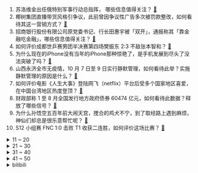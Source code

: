 1. 苏洛维金出任俄特别军事行动总指挥， 哪些信息值得关注？ [:link:](https://www.zhihu.com/question/558239499)
2. 椰树集团直播带货风格引争议，此前曾因争议性广告多次被罚款整改，如何看待其这一营销方式？ [:link:](https://www.zhihu.com/question/558206344)
3. 招商银行股份有限公司原党委书记、行长田惠宇被「双开」，通报称其「靠金融吃金融」，哪些信息值得关注？ [:link:](https://www.zhihu.com/question/558171591)
4. 如何评价成都世乒赛男团半决赛第四场樊振东 2:3 不敌张本智和？ [:link:](https://www.zhihu.com/question/558224831)
5. 为什么现在的iPhone没有当年的iPhone那种惊艳了，是手机发展到尽头了没法突破了吗？ [:link:](https://www.zhihu.com/question/556006932)
6. 山西永济全市无疫情，10 月 7 日至 9 日实行静默管理，如何看待此举？实施静默管理的原因是什么？ [:link:](https://www.zhihu.com/question/558174333)
7. 如何评价电影《人生大事》登陆网飞（netflix）平台后受多个国家地区喜爱，在中国台湾地区热度登顶？ [:link:](https://www.zhihu.com/question/557430899)
8. 财政部称 1 至 8 月全国发行地方政府债券 60474 亿元，如何看待此数据？释放了哪些信号？ [:link:](https://www.zhihu.com/question/558182424)
9. 为什么孙悟空五百年前大闹天宫，搅合的鸡犬不宁，到了取经路上遇到麻烦，神仙们却总是很乐意帮忙呢？ [:link:](https://www.zhihu.com/question/547312154)
10. S12 小组赛 FNC 1:0 击败 T1 收获二连胜，如何评价这场比赛？ [:link:](https://www.zhihu.com/question/558272671)
<details>
<summary>11 ~ 20</summary>

11. 为什么中国的诺贝尔奖获得者很少？ [:link:](https://www.zhihu.com/question/395750796)
12. 孙悟空既然学到了长生之道，为何又因阳寿已尽去大闹地府？ [:link:](https://www.zhihu.com/question/34832301)
13. 研究称「悲伤孤独比吸烟更加速衰老」，如何看待此研究结论？有哪些缓解抑郁的心理小技巧值得分享？ [:link:](https://www.zhihu.com/question/558208027)
14. 印尼大使称普京、泽连斯基都将赴巴厘岛参加 G20 ，这或将是两人俄乌冲突后首次同框，哪些信息值得关注？ [:link:](https://www.zhihu.com/question/558188719)
15. 外交部回应马斯克发表涉台言论「台湾问题是中国内政」，有哪些值得关注的信息？ [:link:](https://www.zhihu.com/question/558208853)
16. 泽连斯基会后悔把乌克兰带到现在的境地吗？ [:link:](https://www.zhihu.com/question/558222391)
17. S12 小组赛 EDG 1:0 击败 C9 拿下首胜，如何评价这场比赛？ [:link:](https://www.zhihu.com/question/558274164)
18. 2022 世乒赛男团半决赛中国队 3:2 险胜日本队晋级决赛，如何评价本场比赛？ [:link:](https://www.zhihu.com/question/558205658)
19. 杭州最贵的小区是哪里？ [:link:](https://www.zhihu.com/question/406592416)
20. 如何看待广州一女子 6000 元买实木沙发发现内部全是水泥？从法律角度分析商家应该承担哪些责任？ [:link:](https://www.zhihu.com/question/558158780)
</details>
<details>
<summary>21 ~ 30</summary>

21. 什么是「无效」的关心？ [:link:](https://www.zhihu.com/question/53345403)
22. 名校毕业却混得很差是怎样一种体验？ [:link:](https://www.zhihu.com/question/62836213)
23. 你认为俄乌战争最终会以什么结果结束？ [:link:](https://www.zhihu.com/question/555106077)
24. 每天一小时英语 ，一年能达到什么水平? [:link:](https://www.zhihu.com/question/500545055)
25. 我想知道为什么要努力学习? [:link:](https://www.zhihu.com/question/558176452)
26. 为什么人会不由自主地觉得猫可爱？ [:link:](https://www.zhihu.com/question/293963726)
27. 10 月 8 日郑州人民医院发布停诊通知，有哪些信息值得关注？ [:link:](https://www.zhihu.com/question/558168010)
28. 伊拉克战争已经结束 19 年了，伊拉克的现状如何？ [:link:](https://www.zhihu.com/question/352888662)
29. 新国标插座为什么不设计成两脚和三脚兼容共用？ [:link:](https://www.zhihu.com/question/557597792)
30. 你买过什么很贵但很值得的护肤品？ [:link:](https://www.zhihu.com/question/554916351)
</details>
<details>
<summary>31 ~ 40</summary>

31. 乌方称克里米亚大桥事件仅仅是一个开始，俄罗斯的占领将被全部驱除，这意味着什么？释放了什么信号？ [:link:](https://www.zhihu.com/question/558204575)
32. 如何看待中方回应美对芯片实施新的出口管制，称「美方将科技和经贸问题政治化工具化武器化只会反噬自身」？ [:link:](https://www.zhihu.com/question/558211994)
33. 美国重申「只要美国或美国盟友没有被直接攻击，就不会直接参与俄乌冲突」，对此如何解读？ [:link:](https://www.zhihu.com/question/558188173)
34. 除了水以外，茶、咖啡、饮料、酒、牛奶，这五种饮品哪种最适合日常饮用？ [:link:](https://www.zhihu.com/question/555012193)
35. 2022 世乒赛女团决赛中国女乒 3:0 完胜日本夺冠，如何评价本场比赛？ [:link:](https://www.zhihu.com/question/558234873)
36. 克里米亚大桥发生火灾，目前情况如何？哪些信息值得关注？这将对俄乌局势产生哪些影响？ [:link:](https://www.zhihu.com/question/558188816)
37. 国庆档 15 亿票房创 8 年来最低，业内人士称「影片数量和体量不足以支撑」，如何看待国庆档票房低迷？ [:link:](https://www.zhihu.com/question/558182893)
38. 有哪些让你变强的潜规则？ [:link:](https://www.zhihu.com/question/525203233)
39. 有什么好喝的咖啡推荐嘛？ [:link:](https://www.zhihu.com/question/479778419)
40. 怎么样才让父母觉得上985很难？ [:link:](https://www.zhihu.com/question/542558092)
</details>
<details>
<summary>41 ~ 50</summary>

41. 世贸组织预测全球贸易在 22 年下半年将失去增长动能，23 年增速大幅放缓，有何影响？各国将如何应对？ [:link:](https://www.zhihu.com/question/558184989)
42. 因涉嫌「严重不当行为」英国贸易大臣被解职， 如何看待英国新政府成立一个月已被丑闻所困扰？ [:link:](https://www.zhihu.com/question/558165259)
43. 福奇称美国今冬或出现「更危险的新冠病毒新变种」，此判断依据有哪些？当地疫情防控措施会有变化吗？ [:link:](https://www.zhihu.com/question/558186046)
44. 华人首富旗下交易所被黑客打劫，2 小时被盗取 200 万枚币安币，损失高达 7 亿元，具体情况如何？ [:link:](https://www.zhihu.com/question/558163460)
45. 2021 年柳州螺蛳粉全产业链销售收入达到 501 亿元人民币，螺蛳粉产业带来哪些启示？哪些值得借鉴？ [:link:](https://www.zhihu.com/question/558178672)
46. 如何评价通用汽车创始人威廉杜兰特？ [:link:](https://www.zhihu.com/question/554160289)
47. 有哪些可以提高生活品质的小家电推荐？ [:link:](https://www.zhihu.com/question/543540009)
48. 截至 9 月底，全国汽车保有量达 3.15 亿辆，汽车驾驶人 4.61 亿人，哪些信息值得关注？ [:link:](https://www.zhihu.com/question/558176272)
49. 购买篮球鞋需要考虑的因素有哪些？ [:link:](https://www.zhihu.com/question/552409232)
50. 如何看待DeepMind最新的AI系统AlphaTensor可以发现矩阵相乘的求解方法？ [:link:](https://www.zhihu.com/question/557880171)
</details><details>
<summary>bilibili</summary>

1. 【赵文卓踢刀】我真的劝了卓哥好久才勉强答应我说：那这次就不放剑气了吧！ [:link:](//www.bilibili.com/video/BV1cP41177FL)
2. 《原神》妮露角色PV——「曼舞流连」 [:link:](//www.bilibili.com/video/BV1NP411J7KM)
3. 坚持热爱1万小时，就是普通人的逆袭捷径 [:link:](//www.bilibili.com/video/BV1ft4y1F7Bf)
4. 当我找了一堆up主重考科目二，公布成绩的时候我傻眼了… [:link:](//www.bilibili.com/video/BV1fG4y1W7dN)
5. 我本以为手打大铁锅已经是我的极限了，直到我遇到了手打牛肉丸.... [:link:](//www.bilibili.com/video/BV1NG4y1s7B3)
6. 当得了诺贝尔奖后第一天上班 全场掌声雷动，然后… [:link:](//www.bilibili.com/video/BV1yT411P7in)
7. 哪国总理登上过UFO？【奇葩小国41】 [:link:](//www.bilibili.com/video/BV1YN4y1N76N)
8. 也许 这就是命 [:link:](//www.bilibili.com/video/BV1cT411N7MZ)
9. 外卖小哥：这是你点的啵啵奶茶哦！ [:link:](//www.bilibili.com/video/BV1BR4y197CT)
10. 哪个鬼才教你这么二创的？！DNA都给我创碎了！ [:link:](//www.bilibili.com/video/BV1fB4y1L7Se)
<details>
<summary>11 ~ 20</summary>

11. 可我确实也会嫉妒啊... [:link:](//www.bilibili.com/video/BV1AT411N7LT)
12. 【潮王】我不信谁敢穿这样上街 [:link:](//www.bilibili.com/video/BV1Ye4y167oz)
13. 我们已经是成熟的川渝四大美男了~ [:link:](//www.bilibili.com/video/BV11T411P7u8)
14. 王老菊教你断剑奇侠（第二季01）- 雷氏侠义传 [:link:](//www.bilibili.com/video/BV1C8411x7wo)
15. 【十月霸权】转生成为魔剑亚托克斯~暗裔的奇妙冒险（第一集） [:link:](//www.bilibili.com/video/BV1MG4y1s79t)
16. 带女朋友去算命...算 了 个 鬼 ？！！ [:link:](//www.bilibili.com/video/BV1EB4y1j76F)
17. 【Stray Kids】"CASE 143" M/V [:link:](//www.bilibili.com/video/BV1jG411E7jh)
18. 比完了，级别第五，对手很优秀，我继续努力，谢谢各位粉丝的支持。 [:link:](//www.bilibili.com/video/BV1C24y197f4)
19. 再遛遛狗命没了 [:link:](//www.bilibili.com/video/BV1iW4y1n7RV)
20. 被央视批评，榨干年轻人的“上瘾行为”：我们正在变成文化穷人 [:link:](//www.bilibili.com/video/BV1Gt4y1c75z)
</details>
<details>
<summary>21 ~ 30</summary>

21. 只因兄弟结婚，我们整了个顶级好活 [:link:](//www.bilibili.com/video/BV1TW4y1H7zy)
22. 超市里3块钱一袋的东西，有人用命来捡 [:link:](//www.bilibili.com/video/BV1e24y197Co)
23. 贫穷限制了我的想象 [:link:](//www.bilibili.com/video/BV1vt4y1c73V)
24. 好好同大家道个别吧，我要为小芋圆挣生活费去了 [:link:](//www.bilibili.com/video/BV1ZR4y1971B)
25. 截瘫消防员急需救命治疗，全网寻找这几位医生教授！！！ [:link:](//www.bilibili.com/video/BV198411x7XH)
26. 鸭子淋雨一动不动？ [:link:](//www.bilibili.com/video/BV1zG4y1H7kd)
27. 【周淑怡x咬人猫x欣小萌】❤️  三人一起！爱你！ [:link:](//www.bilibili.com/video/BV1GG4y1W7qr)
28. ⚡擦 大 哥⚡ [:link:](//www.bilibili.com/video/BV1se4y1n7pV)
29. 现在好了！就连最后的灯也熄灭了！ [:link:](//www.bilibili.com/video/BV1At4y1c7i1)
30. 我点高香敬神明 抵我心中意难平 [:link:](//www.bilibili.com/video/BV1J24y197CR)
</details>
<details>
<summary>31 ~ 40</summary>

31. 国服也有十连五金啦！！ [:link:](//www.bilibili.com/video/BV1zV4y157Hb)
32. 我打了10000局排位，只为这一局的胜利！！ [:link:](//www.bilibili.com/video/BV1D8411s7ty)
33. 《守望先锋》“归来”动画短片：雾子 [:link:](//www.bilibili.com/video/BV1324y197pm)
34. 别被网络上的猫骗了，这才是真实的猫叫🤣 [:link:](//www.bilibili.com/video/BV1MN4y1A7zg)
35. 全 员 奸 臣 [:link:](//www.bilibili.com/video/BV14g411Y7iy)
36. 居然在奶茶里，喝出指甲 [:link:](//www.bilibili.com/video/BV1eR4y197Xv)
37. 国庆第二天，给大家普及一个知识 [:link:](//www.bilibili.com/video/BV16V4y1N7jn)
38. 出差回家发现三只猫都中毒了！连夜送去抢救才活下来 到底谁干的？ [:link:](//www.bilibili.com/video/BV1DT411P7gM)
39. 今儿去打卡拉斯维加斯一家美式薯条餐厅！你们觉得这100刀花的值吗？ [:link:](//www.bilibili.com/video/BV1TT411P7Bo)
40. 破防！突然告诉女友我们要分开异地恋一年…她崩溃了？ [:link:](//www.bilibili.com/video/BV19e411j7RS)
</details>
<details>
<summary>41 ~ 50</summary>

41. 广州.阿一鲍鱼   厨子探店¥700？ [:link:](//www.bilibili.com/video/BV12e4y1H7du)
42. 这五个神器确实强大…… [:link:](//www.bilibili.com/video/BV1m841147N8)
43. 本地帮会太有礼貌！香港古惑仔带老婆来海南做客，漠叔买车票送站。 [:link:](//www.bilibili.com/video/BV1HV4y1K7iZ)
44. 考研，但书被吃了…… [:link:](//www.bilibili.com/video/BV1ne411j7ci)
45. 我结婚以后，这些美少女就托付给你们了【阅片无数特别篇】 [:link:](//www.bilibili.com/video/BV1qe411j79j)
46. 胆小者勿入 [:link:](//www.bilibili.com/video/BV14e4y1z7gn)
47. 每一步都在意料之外 [:link:](//www.bilibili.com/video/BV15B4y1E7Pf)
48. 红墙下的南风 [:link:](//www.bilibili.com/video/BV1614y1a714)
49. 妈妈！我要吃柚子！（不是我！！） [:link:](//www.bilibili.com/video/BV1oe4y1z7mi)
50. 你一定没见过真正的五星观赏鱼 [:link:](//www.bilibili.com/video/BV11e4y1J7ZC)
</details>
<details>
<summary>51 ~ 60</summary>

51. 米其林推荐的北京烤鸭店，北京人吃了都说地道，每天排队两小时【怎么这么值ep52-四季民福】 [:link:](//www.bilibili.com/video/BV1914y1876N)
52. 家里每顿饭的量，让我觉得我找到了以后下岗再就业的出路 [:link:](//www.bilibili.com/video/BV1Ne4y1n71Z)
53. 80岁了就别像个小孩子一样抢菜了 [:link:](//www.bilibili.com/video/BV1W8411x7pD)
54. 护食这方面我没服过谁 [:link:](//www.bilibili.com/video/BV1Be411j7Qd)
55. 【S12全球总决赛】小组赛 10月8日 Gen.G vs RNG [:link:](//www.bilibili.com/video/BV1pN4y1A7CC)
56. 【阿斗】血色婚礼名场面来袭，堪称美剧反转之最！美剧史诗巨作《权力的游戏》第12期 [:link:](//www.bilibili.com/video/BV1L8411x7m1)
57. 被疫情偷走的时间，被我抢回来了。 [:link:](//www.bilibili.com/video/BV1Z14y187e8)
58. 汤姆家到底多有钱？贫穷限制了我的想象！ [:link:](//www.bilibili.com/video/BV1Rg411a7x8)
59. 原来猫猫也有强迫症！ [:link:](//www.bilibili.com/video/BV1F24y1R7jk)
60. 秀男友界的天花板！！！ [:link:](//www.bilibili.com/video/BV1iT411P7uR)
</details>
<details>
<summary>61 ~ 70</summary>

61. 吃光就是我们公司的工作内容 [:link:](//www.bilibili.com/video/BV1JN4y1N7hk)
62. 赛博朋克，但是真人版 [:link:](//www.bilibili.com/video/BV1Wd4y1q7zk)
63. 三年之期已到，我要回异世界啦 [:link:](//www.bilibili.com/video/BV1We4y1n7kV)
64. 当你尝试将虚假广告做成游戏... [:link:](//www.bilibili.com/video/BV1Ue4y1H7ER)
65. 男生宿舍，当你有一个喜欢种花的室友 [:link:](//www.bilibili.com/video/BV1Fe411j7LA)
66. 百事可乐无糖X王者荣耀集结登场，劲爽出击 [:link:](//www.bilibili.com/video/BV1uG4y1s77V)
67. 玩大了，明天就结婚了，婚纱拍成这样能用吗 [:link:](//www.bilibili.com/video/BV1314y1h7up)
68. 我们提前拿到了Ti11的周边... [:link:](//www.bilibili.com/video/BV1jT411P7Yv)
69. 兄 弟 游 戏【TheShy的奇妙冒险03】 [:link:](//www.bilibili.com/video/BV1Ue4y1J7i1)
70. 一口气看完，死神1-366集！4小时大片！还记得月牙天冲吗？ [:link:](//www.bilibili.com/video/BV1NB4y1j7gr)
</details>
<details>
<summary>71 ~ 80</summary>

71. 爱运动的小哥哥一枚吖～ [:link:](//www.bilibili.com/video/BV1YD4y1y7JH)
72. 等个红绿灯上蹿下跳的真热闹，二八大杠 [:link:](//www.bilibili.com/video/BV1Qe4y1i7ZA)
73. 物业大哥搭讪富二代女大学生业主？难说！【慧小媛】 [:link:](//www.bilibili.com/video/BV1gP41177jx)
74. 【丧病中配】如果2077的CV来配音《赛博朋克：边缘行者》（第二话） [:link:](//www.bilibili.com/video/BV1re4y1i7CD)
75. 我的致郁系爱情！ [:link:](//www.bilibili.com/video/BV1C24y197ze)
76. 四视角看LBL撞车GNR，众神之战爆发，战歌接连响起，年度最强组排！ [:link:](//www.bilibili.com/video/BV1bt4y1c7LJ)
77. 关于我家狗被困在板凳上一宿这件事…. [:link:](//www.bilibili.com/video/BV12e4y1i7pJ)
78. 自由落体的铁砧【太离谱了Ridiculous】 [:link:](//www.bilibili.com/video/BV1ce411T7LM)
79. “当我死后，世界开始爱我”| 𝓛𝓸𝓿𝓲𝓷𝓰 𝓥𝓲𝓷𝓬𝓮𝓷𝓽 [:link:](//www.bilibili.com/video/BV1bt4y1c7SG)
80. 25年了，我们再也拍不出这么轰轰烈烈的故事了，一部国产史诗电影！《红河谷》 [:link:](//www.bilibili.com/video/BV1xN4y1A7GA)
</details>
<details>
<summary>81 ~ 90</summary>

81. 平替中的平替，省钱攻略战斗机！ [:link:](//www.bilibili.com/video/BV1dD4y1y7oL)
82. 【白TV】0基础·DIY电脑装机教程2022-2025(完整版) [:link:](//www.bilibili.com/video/BV1N14y1h7fC)
83. 打扮成公主，假装公主病回老家，爸妈居然！！！ [:link:](//www.bilibili.com/video/BV1g8411x71q)
84. 华农兄弟：国庆长假，陆陆续续的人来玩，宰鹅宰猪招待一下 [:link:](//www.bilibili.com/video/BV1DW4y1n7Jm)
85. 日本的烧烤有啥不一样？一顿烧烤自助要580/人，到底吃些啥？ [:link:](//www.bilibili.com/video/BV14D4y1y7rp)
86. 聊聊令人深恶痛绝的elo机制，无奈，我们只有一条建议 [:link:](//www.bilibili.com/video/BV1RT411P7st)
87. 最爱深夜的便利店 [:link:](//www.bilibili.com/video/BV1bN4y1P7ZP)
88. 这怎么就不是狗了？ [:link:](//www.bilibili.com/video/BV1wN4y1A7ok)
89. 第一次去鬼畜区up家，一不小心露出鸡脚...... [:link:](//www.bilibili.com/video/BV1UT411P7sR)
90. 袁隆平：该吃几两干饭就吃几两干饭，搂底浆！ [:link:](//www.bilibili.com/video/BV1cT411N76s)
</details>
<details>
<summary>91 ~ 100</summary>

91. 没有任何悬念 [:link:](//www.bilibili.com/video/BV1jg411Y7Sh)
92. 如何快速给猫剪指甲 [:link:](//www.bilibili.com/video/BV1F14y1776g)
93. 【高校冰淇淋】福师大学姐申请出战⚡️ [:link:](//www.bilibili.com/video/BV1J14y1h7aN)
94. 不怕小偷技术高，就怕小偷懂音乐 [:link:](//www.bilibili.com/video/BV1ue4y1q7ci)
95. 进来看万叶教你丝滑转刀 [:link:](//www.bilibili.com/video/BV1KR4y1o7aZ)
96. 笑不活了 [:link:](//www.bilibili.com/video/BV13t4y1c7GU)
97. 中文系小伙走火入魔，在洛河里背诵《洛神赋》 [:link:](//www.bilibili.com/video/BV1HN4y1N7w5)
98. 【鬼畜电影】熊出没之熊心归去（79分钟完整版） [:link:](//www.bilibili.com/video/BV1Ae4y167UD)
99. 当老婆在我通讯录里发现了陌生女人的名字… [:link:](//www.bilibili.com/video/BV1R8411x7hj)
100. 除了追着牛啃，还有比《香菜牛肉》更简单的牛肉的做法了吗？ [:link:](//www.bilibili.com/video/BV1Mg411v7DL)
</details></details>